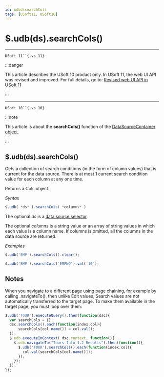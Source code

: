 ```yaml
---
id: udbdssearchCols
tags: [USoft11, USoft10]
---
```

# $.udb(ds).searchCols()



----

`USoft 11``{.vs_11}`


:::danger

This article describes the USoft 10 product only.
In USoft 11, the web UI API was revised and improved. For full details, go to:
[Revised web UI API in USoft 11](/docs/Web_and_app_UIs/UDB_udb/Revised_web_UI_API_in_USoft_11.md)

:::

----

`USoft 10``{.vs_10}`


:::note

This article is about the **searchCols()** function of the [DataSourceContainer object](/docs/Web_and_app_UIs/UDB_DataSourceContainer).

:::

## **$.udb(ds).searchCols()**

Gets a collection of search conditions (in the form of column values) that is current for the data source. There is at most 1 current search condition value for each column at any one time.

Returns a Cols object.

*Syntax*

```js
$.udb( *ds* ).searchCols( *columns* )
```

The optional *ds* is a [data source selector](/docs/Web_and_app_UIs/UDB_DataSourceMetaContainer/UDB_DataSourceMetaContainer_object.md).

The optional *columns* is a string value or an array of string values in which each value is a column name. If columns is omitted, all the columns in the data source are returned.

*Examples*

```js
$.udb('EMP').searchCols().clear();
```

```js
$.udb('EMP').searchCols('EMPNO').val('10');
```

## Notes

When you navigate to a different page using page chaining, for example by calling .navigateTo(), then unlike Edit values, Search values are not automatically transferred to the target page. To make them available in the target page, you must loop over them:

```js
$.udb('TOUR').executeQuery().then(function(dsc){
  var searchCols = {};  
  dsc.searchCols().each(function(index,col){
      searchCols[col.name()] = col.val();
  });
  $.udb.executeInContext( dsc.context, function(){
    $.udb.navigateTo("Tours Info 1.2 Results").then(function(){
      $.udb('TOUR').searchCols().each(function(index,col){
        col.val(searchCols[col.name()]);
      });
    });
  });
});
```

 